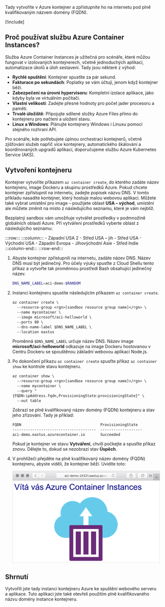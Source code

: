 Tady vytvoříte v Azure kontejner a zpřístupníte ho na internetu pod plně kvalifikovaným názvem domény (FQDN).

[!include[](../../../includes/azure-sandbox-activate.md)]

## <a name="why-use-azure-container-instances"></a>Proč používat službu Azure Container Instances?

Služba Azure Container Instances je užitečná pro scénáře, které můžou fungovat v izolovaných kontejnerech, včetně jednoduchých aplikací, automatizace úkolů a úloh sestavení. Tady jsou některé z výhod:

- **Rychlé spuštění**: Kontejner spustíte za pár sekund.
- **Fakturace po sekundách**: Poplatky se vám účtují, jenom když kontejner běží.
- **Zabezpečení na úrovni hypervisoru**: Kompletní izolace aplikace, jako kdyby byla ve virtuálním počítači.
- **Vlastní velikosti**: Zadejte přesné hodnoty pro počet jader procesoru a paměti.
- **Trvalé úložiště**: Připojujte sdílené složky Azure Files přímo do kontejneru pro načtení a uložení stavu.
- **Linux a Windows**: Plánujte kontejnery Windows i Linuxu pomocí stejného rozhraní API.

Pro scénáře, kde potřebujete úplnou orchestraci kontejnerů, včetně zjišťování služeb napříč více kontejnery, automatického škálování a koordinovaných upgradů aplikací, doporučujeme službu Azure Kubernetes Service (AKS).

## <a name="create-a-container"></a>Vytvoření kontejneru

Kontejner vytvoříte příkazem `az container create`, do kterého zadáte název kontejneru, image Dockeru a skupinu prostředků Azure. Pokud chcete kontejner zpřístupnit na internetu, zadejte popisek názvu DNS. V tomto příkladu nasadíte kontejner, který hostuje malou webovou aplikaci. Můžete také vybrat umístění pro image – použijete oblast **USA – východ**, umístění ale můžete změnit na místo z následujícího seznamu, které je vám nejblíž.

<!-- TODO: fix region list so it's not hardcoded here --> Bezplatný sandbox vám umožňuje vytvářet prostředky v podmnožině globálních oblastí Azure. Při vytváření prostředků vyberte oblast z následujícího seznamu:

:::row:::
    :::column:::
        - Západní USA 2
        - Střed USA – jih
        - Střed USA
        - Východní USA
        - Západní Evropa
        - Jihovýchodní Asie
        - Střed Indie
    :::column-end:::
:::row-end:::

1. Abyste kontejner zpřístupnili na internetu, zadáte název DNS. Název DNS musí být jedinečný. Pro účely výuky spusťte z Cloud Shellu tento příkaz a vytvořte tak proměnnou prostředí Bash obsahující jedinečný název.

    ```bash
    DNS_NAME_LABEL=aci-demo-$RANDOM
    ```

1. Instanci kontejneru spustíte následujícím příkazem `az container create`.

    ```azurecli
    az container create \
      --resource-group <rgn>[sandbox resource group name]</rgn> \
      --name mycontainer \
      --image microsoft/aci-helloworld \
      --ports 80 \
      --dns-name-label $DNS_NAME_LABEL \
      --location eastus
    ```

    Proměnná `$DNS_NAME_LABEL` určuje název DNS. Název image **microsoft/aci-helloworld** odkazuje na image Dockeru hostovanou v Centru Dockeru se spouštěnou základní webovou aplikací Node.js.

1. Po dokončení příkazu `az container create` spusťte příkaz `az container show` ke kontrole stavu kontejneru.

    ```azurecli
    az container show \
      --resource-group <rgn>[sandbox resource group name]</rgn> \
      --name mycontainer \
      --query "{FQDN:ipAddress.fqdn,ProvisioningState:provisioningState}" \
      --out table
    ```

    Zobrazí se plně kvalifikovaný název domény (FQDN) kontejneru a stav jeho zřizování. Tady je příklad:

    ```output
    FQDN                                    ProvisioningState
    --------------------------------------  -------------------
    aci-demo.eastus.azurecontainer.io       Succeeded
    ````

    Pokud je kontejner ve stavu **Vytváření**, chvíli počkejte a spusťte příkaz znovu. Dělejte to, dokud se nezobrazí stav **Úspěch**.

1. V prohlížeči přejděte na plně kvalifikovaný název domény (FQDN) kontejneru, abyste viděli, že kontejner běží. Uvidíte toto:

    ![Ukázková aplikace kontejneru Node.js běžící v prohlížeči](../media/2-browser.png)

## <a name="summary"></a>Shrnutí

Vytvořili jste tady instanci kontejneru Azure ke spuštění webového serveru a aplikace. Tuto aplikaci jste také otevřeli použitím plně kvalifikovaného názvu domény instance kontejneru.